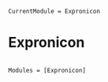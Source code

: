 ```@meta
CurrentModule = Expronicon
```

# Expronicon

```@index
```

```@autodocs
Modules = [Expronicon]
```
